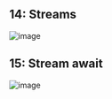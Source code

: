 ## 14: Streams 
![image](https://github.com/ItzelFuentes/IAFC_Portafolio_Evidencias_DDI_GIDS4093/assets/106613946/93093ce0-0043-439d-9a66-493a6e866532)


## 15: Stream await
![image](https://github.com/ItzelFuentes/IAFC_Portafolio_Evidencias_DDI_GIDS4093/assets/106613946/1b1f2d6b-80f6-493c-bf8c-d6df014b805c)

